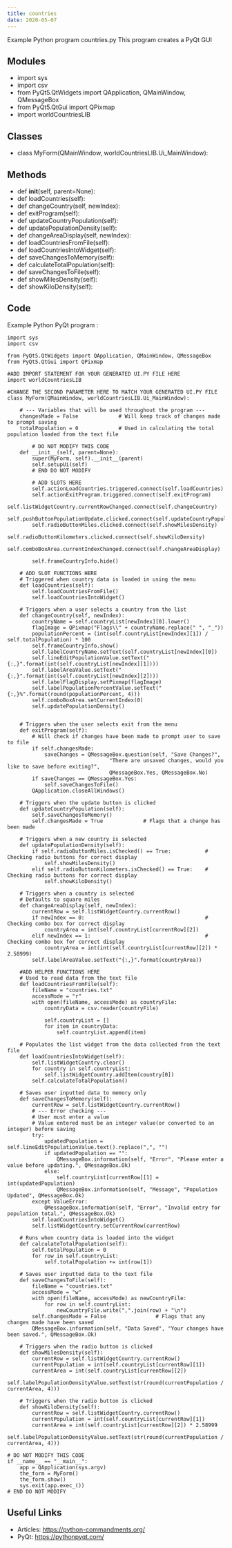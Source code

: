 ```yaml
---
title: countries
date: 2020-05-07
---
```

Example Python program countries.py
This program creates a PyQt GUI

## Modules

* import sys
* import csv
* from PyQt5.QtWidgets import QApplication, QMainWindow, QMessageBox
* from PyQt5.QtGui import QPixmap
* import worldCountriesLIB

## Classes

* class MyForm(QMainWindow, worldCountriesLIB.Ui_MainWindow):

## Methods

* def __init__(self, parent=None):
* def loadCountries(self):
* def changeCountry(self, newIndex):
* def exitProgram(self):
* def updateCountryPopulation(self):
* def updatePopulationDensity(self):
* def changeAreaDisplay(self, newIndex):
* def loadCountriesFromFile(self):
* def loadCountriesIntoWidget(self):
* def saveChangesToMemory(self):
* def calculateTotalPopulation(self):
* def saveChangesToFile(self):
* def showMilesDensity(self):
* def showKiloDensity(self):

## Code

Example Python PyQt program :

    import sys
    import csv
    
    from PyQt5.QtWidgets import QApplication, QMainWindow, QMessageBox
    from PyQt5.QtGui import QPixmap
    
    #ADD IMPORT STATEMENT FOR YOUR GENERATED UI.PY FILE HERE
    import worldCountriesLIB
    
    #CHANGE THE SECOND PARAMETER HERE TO MATCH YOUR GENERATED UI.PY FILE
    class MyForm(QMainWindow, worldCountriesLIB.Ui_MainWindow):
    
        # --- Variables that will be used throughout the program ---
        changesMade = False             # Will keep track of changes made to prompt saving
        totalPopulation = 0             # Used in calculating the total population loaded from the text file
    
            # DO NOT MODIFY THIS CODE
        def __init__(self, parent=None):
            super(MyForm, self).__init__(parent)
            self.setupUi(self)
            # END DO NOT MODIFY
    
            # ADD SLOTS HERE
            self.actionLoadCountries.triggered.connect(self.loadCountries)
            self.actionExitProgram.triggered.connect(self.exitProgram)
            self.listWidgetCountry.currentRowChanged.connect(self.changeCountry)
            self.pushButtonPopulationUpdate.clicked.connect(self.updateCountryPopulation)
            self.radioButtonMiles.clicked.connect(self.showMilesDensity)
            self.radioButtonKilometers.clicked.connect(self.showKiloDensity)
            self.comboBoxArea.currentIndexChanged.connect(self.changeAreaDisplay)
    
            self.frameCountryInfo.hide()
    
        # ADD SLOT FUNCTIONS HERE
        # Triggered when country data is loaded in using the menu
        def loadCountries(self):
            self.loadCountriesFromFile()
            self.loadCountriesIntoWidget()
    
        # Triggers when a user selects a country from the list
        def changeCountry(self, newIndex):
            countryName = self.countryList[newIndex][0].lower()
            flagImage = QPixmap("Flags\\" + countryName.replace(" ", "_"))
            populationPercent = (int(self.countryList[newIndex][1]) / self.totalPopulation) * 100
            self.frameCountryInfo.show()
            self.labelCountryName.setText(self.countryList[newIndex][0])
            self.lineEditPopulationValue.setText("{:,}".format(int(self.countryList[newIndex][1])))
            self.labelAreaValue.setText("{:,}".format(int(self.countryList[newIndex][2])))
            self.labelFlagDisplay.setPixmap(flagImage)
            self.labelPopulationPercentValue.setText("{:,}%".format(round(populationPercent, 4)))
            self.comboBoxArea.setCurrentIndex(0)
            self.updatePopulationDensity()
    
    
        # Triggers when the user selects exit from the menu
        def exitProgram(self):
            # Will check if changes have been made to prompt user to save to file
            if self.changesMade:
                saveChanges = QMessageBox.question(self, "Save Changes?",
                                     "There are unsaved changes, would you like to save before exiting?",
                                     QMessageBox.Yes, QMessageBox.No)
            if saveChanges == QMessageBox.Yes:
                self.saveChangesToFile()
            QApplication.closeAllWindows()
    
        # Triggers when the update button is clicked
        def updateCountryPopulation(self):
            self.saveChangesToMemory()
            self.changesMade = True             # Flags that a change has been made
    
        # Triggers when a new country is selected
        def updatePopulationDensity(self):
            if self.radioButtonMiles.isChecked() == True:           # Checking radio buttons for correct display
                self.showMilesDensity()
            elif self.radioButtonKilometers.isChecked() == True:    # Checking radio buttons for correct display
                self.showKiloDensity()
    
        # Triggers when a country is selected
        # Defaults to square miles
        def changeAreaDisplay(self, newIndex):
            currentRow = self.listWidgetCountry.currentRow()
            if newIndex == 0:                                       # Checking combo box for correct display
                countryArea = int(self.countryList[currentRow][2])
            elif newIndex == 1:                                     # Checking combo box for correct display
                countryArea = int(int(self.countryList[currentRow][2]) * 2.58999)
            self.labelAreaValue.setText("{:,}".format(countryArea))
    
        #ADD HELPER FUNCTIONS HERE
        # Used to read data from the text file
        def loadCountriesFromFile(self):
            fileName = "countries.txt"
            accessMode = "r"
            with open(fileName, accessMode) as countryFile:
                countryData = csv.reader(countryFile)
    
                self.countryList = []
                for item in countryData:
                    self.countryList.append(item)
    
        # Populates the list widget from the data collected from the text file
        def loadCountriesIntoWidget(self):
            self.listWidgetCountry.clear()
            for country in self.countryList:
                self.listWidgetCountry.addItem(country[0])
            self.calculateTotalPopulation()
    
        # Saves user inputted data to memory only
        def saveChangesToMemory(self):
            currentRow = self.listWidgetCountry.currentRow()
            # --- Error checking ---
            # User must enter a value
            # Value entered must be an integer value(or converted to an integer) before saving
            try:
                updatedPopulation = self.lineEditPopulationValue.text().replace(",", "")
                if updatedPopulation == "":
                    QMessageBox.information(self, "Error", "Please enter a value before updating.", QMessageBox.Ok)
                else:
                    self.countryList[currentRow][1] = int(updatedPopulation)
                    QMessageBox.information(self, "Message", "Population Updated", QMessageBox.Ok)
            except ValueError:
                QMessageBox.information(self, "Error", "Invalid entry for population total.", QMessageBox.Ok)
            self.loadCountriesIntoWidget()
            self.listWidgetCountry.setCurrentRow(currentRow)
    
        # Runs when country data is loaded into the widget
        def calculateTotalPopulation(self):
            self.totalPopulation = 0
            for row in self.countryList:
                self.totalPopulation += int(row[1])
    
        # Saves user inputted data to the text file
        def saveChangesToFile(self):
            fileName = "countries.txt"
            accessMode = "w"
            with open(fileName, accessMode) as newCountryFile:
                for row in self.countryList:
                    newCountryFile.write(",".join(row) + "\n")
            self.changesMade = False                # Flags that any changes made have been saved
            QMessageBox.information(self, "Data Saved", "Your changes have been saved.", QMessageBox.Ok)
    
        # Triggers when the radio button is clicked
        def showMilesDensity(self):
            currentRow = self.listWidgetCountry.currentRow()
            currentPopulation = int(self.countryList[currentRow][1])
            currentArea = int(self.countryList[currentRow][2])
            self.labelPopulationDensityValue.setText(str(round(currentPopulation / currentArea, 4)))
    
        # Triggers when the radio button is clicked
        def showKiloDensity(self):
            currentRow = self.listWidgetCountry.currentRow()
            currentPopulation = int(self.countryList[currentRow][1])
            currentArea = int(self.countryList[currentRow][2]) * 2.58999
            self.labelPopulationDensityValue.setText(str(round(currentPopulation / currentArea, 4)))
    
    # DO NOT MODIFY THIS CODE
    if __name__ == "__main__":
        app = QApplication(sys.argv)
        the_form = MyForm()
        the_form.show()
        sys.exit(app.exec_())
    # END DO NOT MODIFY

## Useful Links

- Articles: https://python-commandments.org/
- PyQt: https://pythonpyqt.com/
